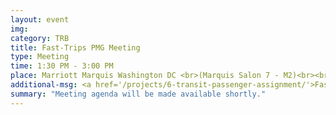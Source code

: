 ```yaml
---
layout: event
img:
category: TRB
title: Fast-Trips PMG Meeting
type: Meeting
time: 1:30 PM - 3:00 PM
place: Marriott Marquis Washington DC <br>(Marquis Salon 7 - M2)<br><br><br>
additional-msg: <a href='/projects/6-transit-passenger-assignment/'>Fast-Trips Project page</a>
summary: "Meeting agenda will be made available shortly."
---
```

